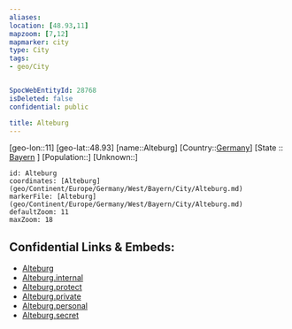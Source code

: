 ```yaml
---
aliases: 
location: [48.93,11]
mapzoom: [7,12] 
mapmarker: city 
type: City
tags:
- geo/City


SpocWebEntityId: 28768
isDeleted: false
confidential: public

title: Alteburg
---
```

[geo-lon::11]
[geo-lat::48.93]
[name::Alteburg]
[Country::[Germany](geo/Continent/Europe/Germany.md)]
[State :: [Bayern](geo/Continent/Europe/Germany/West/Bayern.md) ]
[Population::]
[Unknown::]


```leaflet
id: Alteburg
coordinates: [Alteburg](geo/Continent/Europe/Germany/West/Bayern/City/Alteburg.md)
markerFile: [Alteburg](geo/Continent/Europe/Germany/West/Bayern/City/Alteburg.md)
defaultZoom: 11 
maxZoom: 18
```


## Confidential Links & Embeds: 
- [Alteburg](../../../../../../../../_public/geo/Continent/Europe/Germany/West/Bayern/City/Alteburg.md) 
- [Alteburg.internal](../../../../../../../../_internal/geo/Continent/Europe/Germany/West/Bayern/City/Alteburg.internal.md) 
- [Alteburg.protect](../../../../../../../../_protect/geo/Continent/Europe/Germany/West/Bayern/City/Alteburg.protect.md) 
- [Alteburg.private](../../../../../../../../_private/geo/Continent/Europe/Germany/West/Bayern/City/Alteburg.private.md) 
- [Alteburg.personal](../../../../../../../../_personal/geo/Continent/Europe/Germany/West/Bayern/City/Alteburg.personal.md) 
- [Alteburg.secret](../../../../../../../../_secret/geo/Continent/Europe/Germany/West/Bayern/City/Alteburg.secret.md) 
